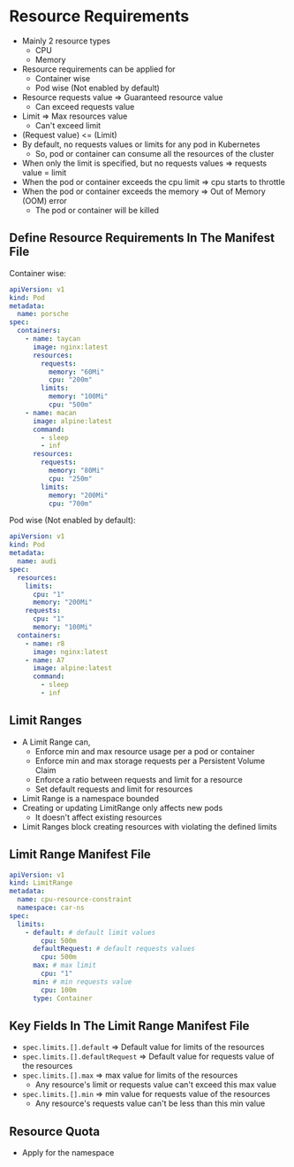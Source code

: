 # Resource Requirements

* Mainly 2 resource types
    * CPU
    * Memory
* Resource requirements can be applied for
    * Container wise
    * Pod wise (Not enabled by default)
* Resource requests value => Guaranteed resource value
    * Can exceed requests value
* Limit => Max resources value
    * Can't exceed limit
* (Request value) <= (Limit)
* By default, no requests values or limits for any pod in Kubernetes
    * So, pod or container can consume all the resources of the cluster
* When only the limit is specified, but no requests values => requests value = limit
* When the pod or container exceeds the cpu limit => cpu starts to throttle
* When the pod or container exceeds the memory => Out of Memory (OOM) error
    * The pod or container will be killed

## Define Resource Requirements In The Manifest File

Container wise:

```yaml
apiVersion: v1
kind: Pod
metadata:
  name: porsche
spec:
  containers:
    - name: taycan
      image: nginx:latest
      resources:
        requests:
          memory: "60Mi"
          cpu: "200m"
        limits:
          memory: "100Mi"
          cpu: "500m"
    - name: macan
      image: alpine:latest
      command:
        - sleep
        - inf
      resources:
        requests:
          memory: "80Mi"
          cpu: "250m"
        limits:
          memory: "200Mi"
          cpu: "700m"
```

Pod wise (Not enabled by default):

```yaml
apiVersion: v1
kind: Pod
metadata:
  name: audi
spec:
  resources:
    limits:
      cpu: "1"
      memory: "200Mi"
    requests:
      cpu: "1"
      memory: "100Mi"
  containers:
    - name: r8
      image: nginx:latest
    - name: A7
      image: alpine:latest
      command:
        - sleep
        - inf
```

## Limit Ranges

* A Limit Range can,
    * Enforce min and max resource usage per a pod or container
    * Enforce min and max storage requests per a Persistent Volume Claim
    * Enforce a ratio between requests and limit for a resource
    * Set default requests and limit for resources
* Limit Range is a namespace bounded
* Creating or updating LimitRange only affects new pods
    * It doesn't affect existing resources
* Limit Ranges block creating resources with violating the defined limits

## Limit Range Manifest File

```yaml
apiVersion: v1
kind: LimitRange
metadata:
  name: cpu-resource-constraint
  namespace: car-ns
spec:
  limits:
    - default: # default limit values
        cpu: 500m
      defaultRequest: # default requests values
        cpu: 500m
      max: # max limit
        cpu: "1"
      min: # min requests value
        cpu: 100m
      type: Container
```

## Key Fields In The Limit Range Manifest File

* `spec.limits.[].default` => Default value for limits of the resources
* `spec.limits.[].defaultRequest` => Default value for requests value of the resources
* `spec.limits.[].max` => max value for limits of the resources
    * Any resource's limit or requests value can't exceed this max value
* `spec.limits.[].min` => min value for requests value of the resources
    * Any resource's requests value can't be less than this min value

## Resource Quota

* Apply for the namespace